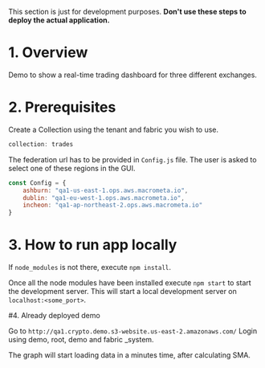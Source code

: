 This section is just for development purposes. **Don't use these steps to deploy the actual application.**

# 1. Overview
Demo to show a real-time trading dashboard for three different exchanges.

# 2. Prerequisites
Create a Collection using the tenant and fabric you wish to use.
```js
collection: trades
```
The federation url has to be provided in `Config.js` file. The user is asked to select one of these regions in the GUI.
```js
const Config = {
    ashburn: "qa1-us-east-1.ops.aws.macrometa.io",
    dublin: "qa1-eu-west-1.ops.aws.macrometa.io",
    incheon: "qa1-ap-northeast-2.ops.aws.macrometa.io"
}
```


# 3. How to run app locally
If `node_modules` is not there, execute `npm install`.

Once all the node modules have been installed execute `npm start` to start the development server. This will start a local development server on `localhost:<some_port>`. 

#4. Already deployed demo

Go to `http://qa1.crypto.demo.s3-website.us-east-2.amazonaws.com/` 
Login using demo, root, demo and fabric _system.

The graph will start loading data in a minutes time, after calculating SMA.
